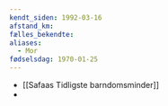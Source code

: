 ```yaml
---
kendt_siden: 1992-03-16
afstand_km: 
fælles_bekendte: 
aliases:
  - Mor
fødselsdag: 1970-01-25
---
```

* [[Safaas Tidligste barndomsminder]]
* 